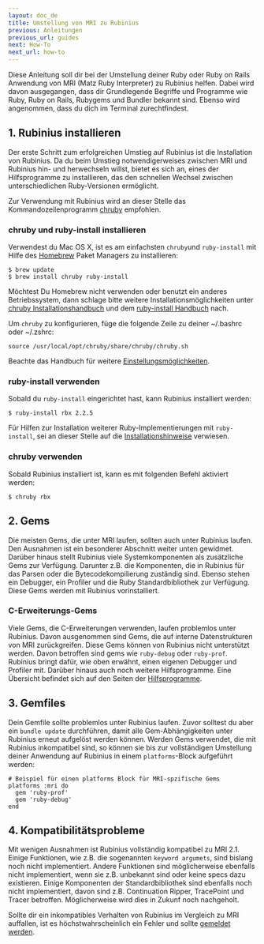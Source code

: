 ```yaml
---
layout: doc_de
title: Umstellung von MRI zu Rubinius
previous: Anleitungen
previous_url: guides
next: How-To
next_url: how-to
---
```


Diese Anleitung soll dir bei der Umstellung deiner Ruby oder Ruby on Rails
Anwendung von MRI (Matz Ruby Interpreter) zu Rubinius helfen. Dabei wird davon
ausgegangen, dass dir Grundlegende Begriffe und Programme wie Ruby, Ruby on
Rails, Rubygems und Bundler bekannt sind. Ebenso wird angenommen, dass du dich
im Terminal zurechtfindest.

## 1. Rubinius installieren

Der erste Schritt zum erfolgreichen Umstieg auf Rubinius ist die Installation
von Rubinius. Da du beim Umstieg  notwendigerweises zwischen MRI und Rubinius
hin- und herwechseln willst, bietet es sich an, eines der Hilfsprogramme zu
installieren, das den schnellen Wechsel zwischen unterschiedlichen
Ruby-Versionen ermöglicht.

Zur Verwendung mit Rubinius wird an dieser Stelle das Kommandozeilenprogramm
[chruby](https://github.com/postmodern/chruby) empfohlen.

### chruby und ruby-install installieren

Verwendest du Mac OS X, ist es am einfachsten `chruby`und `ruby-install` mit
Hilfe des [Homebrew](https://github.com/Homebrew/homebrew) Paket Managers zu
installieren:

    $ brew update
    $ brew install chruby ruby-install

Möchtest Du Homebrew nicht verwenden oder benutzt ein anderes Betriebssystem,
dann schlage bitte weitere Installationsmöglichkeiten unter
[chruby Installationshandbuch](https://github.com/postmodern/chruby#install) und
dem [ruby-install Handbuch](https://github.com/postmodern/ruby-install#install)
nach.

Um `chruby` zu konfigurieren, füge die folgende Zeile zu deiner ~/.bashrc oder
~/.zshrc:

    source /usr/local/opt/chruby/share/chruby/chruby.sh

Beachte das Handbuch für weitere
[Einstellungsmöglichkeiten](https://github.com/postmodern/chruby#configuration).

### ruby-install verwenden

Sobald du `ruby-install` eingerichtet hast, kann Rubinius installiert werden:

    $ ruby-install rbx 2.2.5

Für Hilfen zur Installation weiterer Ruby-Implementierungen mit `ruby-install`,
sei an dieser Stelle auf die
[Installationshinweise](https://github.com/postmodern/ruby-install#synopsis)
verwiesen.

### chruby verwenden

Sobald Rubinius installiert ist, kann es mit folgenden Befehl aktiviert werden:

    $ chruby rbx

## 2. Gems

Die meisten Gems, die unter MRI laufen, sollten auch unter Rubinius laufen. Den
Ausnahmen ist ein besonderer Abschnitt weiter unten gewidmet. Darüber hinaus
stellt Rubinius viele Systemkomponenten als zusätzliche Gems zur Verfügung.
Darunter z.B. die Komponenten, die in Rubinius für das Parsen oder die
Bytecodekompilierung zuständig sind. Ebenso stehen ein Debugger, ein Profiler
und die Ruby Standardbibliothek zur Verfügung. Diese Gems werden mit Rubinius
vorinstalliert.

### C-Erweiterungs-Gems

Viele Gems, die C-Erweiterungen verwenden, laufen problemlos unter Rubinius.
Davon ausgenommen sind Gems, die auf interne Datenstrukturen von MRI
zurückgreifen. Diese Gems können von Rubinius nicht unterstützt werden. Davon
betroffen sind gems wie `ruby-debug` oder `ruby-prof`. Rubinius bringt dafür,
wie oben erwähnt, einen eigenen Debugger und Profiler mit. Darüber hinaus auch
noch weitere Hilfsprogramme. Eine Übersicht befindet sich auf den Seiten der
[Hilfsprogramme](http://rubini.us/doc/de/tools/).

## 3. Gemfiles

Dein Gemfile sollte problemlos unter Rubinius laufen. Zuvor solltest du aber ein
`bundle update` durchführen, damit alle Gem-Abhängigkeiten unter Rubinius erneut
aufgelöst werden können. Werden Gems verwendet, die mit Rubinius inkompatibel
sind, so können sie bis zur vollständigen Umstellung deiner Anwendung auf
Rubinius in einem `platforms`-Block aufgeführt werden:

    # Beispiel für einen platforms Block für MRI-spzifische Gems
    platforms :mri do
      gem 'ruby-prof'
      gem 'ruby-debug'
    end

## 4. Kompatibilitätsprobleme

Mit wenigen Ausnahmen ist Rubinius vollständig kompatibel zu MRI 2.1. Einige
Funktionen, wie z.B. die sogenannten `keyword argumets`, sind bislang noch nicht
implementiert. Andere Funktionen sind möglicherweise ebenfalls nicht
implementiert, wenn sie z.B. unbekannt sind oder keine specs dazu
existieren. Einige Komponenten der Standardbibliothek sind ebenfalls noch nicht
implementiert, davon sind z.B. Continuation Ripper, TracePoint und Tracer
betroffen. Möglicherweise wird dies in Zukunf noch nachgeholt.

Sollte dir ein inkompatibles Verhalten von Rubinius im Vergleich zu MRI
auffallen, ist es höchstwahrscheinlich ein Fehler und sollte [gemeldet
werden](https://github.com/rubinius/rubinius/issues).

